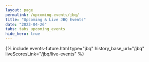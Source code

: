 ```yaml
---
layout: page
permalink: /upcoming-events/jbq/
title: "Upcoming & Live JBQ Events"
date: "2023-04-26"
tabs: tabs_upcoming_events
hide_hero: true
---
```


{% include events-future.html type="jbq" history_base_url="/jbq" liveScoresLink="/jbq/live-events" %}